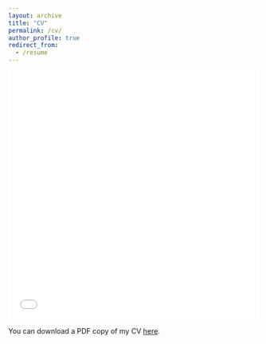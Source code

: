 ```yaml
---
layout: archive
title: "CV"
permalink: /cv/
author_profile: true
redirect_from:
  - /resume
---
```


<iframe src="/files/pdf/HungCV2021.pdf" width="100%" height="500" frameborder="no" border="0" marginwidth="0" marginheight="0"></iframe>

You can download a PDF copy of my CV [here](/files/pdf/CVHung2021.pdf).
